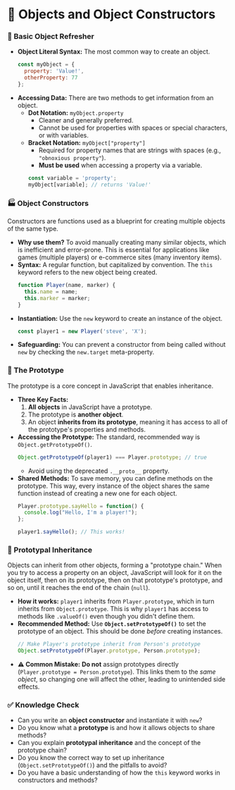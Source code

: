 # 🧱 Objects and Object Constructors

### 🎯 Basic Object Refresher

  * **Object Literal Syntax:** The most common way to create an object.
    ```javascript
    const myObject = {
      property: 'Value!',
      otherProperty: 77
    };
    ```
  * **Accessing Data:** There are two methods to get information from an object.
      * **Dot Notation:** `myObject.property`
          * Cleaner and generally preferred.
          * Cannot be used for properties with spaces or special characters, or with variables.
      * **Bracket Notation:** `myObject["property"]`
          * Required for property names that are strings with spaces (e.g., `"obnoxious property"`).
          * **Must be used** when accessing a property via a variable.
        <!-- end list -->
        ```javascript
        const variable = 'property';
        myObject[variable]; // returns 'Value!'
        ```

### 🏭 Object Constructors

Constructors are functions used as a blueprint for creating multiple objects of the same type.

  * **Why use them?** To avoid manually creating many similar objects, which is inefficient and error-prone. This is essential for applications like games (multiple players) or e-commerce sites (many inventory items).
  * **Syntax:** A regular function, but capitalized by convention. The `this` keyword refers to the new object being created.
    ```javascript
    function Player(name, marker) {
      this.name = name;
      this.marker = marker;
    }
    ```
  * **Instantiation:** Use the `new` keyword to create an instance of the object.
    ```javascript
    const player1 = new Player('steve', 'X');
    ```
  * **Safeguarding:** You can prevent a constructor from being called without `new` by checking the `new.target` meta-property.

### 🧬 The Prototype

The prototype is a core concept in JavaScript that enables inheritance.

  * **Three Key Facts:**
    1.  **All objects** in JavaScript have a prototype.
    2.  The prototype is **another object**.
    3.  An object **inherits from its prototype**, meaning it has access to all of the prototype's properties and methods.
  * **Accessing the Prototype:** The standard, recommended way is `Object.getPrototypeOf()`.
    ```javascript
    Object.getPrototypeOf(player1) === Player.prototype; // true
    ```
      * Avoid using the deprecated `.__proto__` property.
  * **Shared Methods:** To save memory, you can define methods on the prototype. This way, every instance of the object shares the same function instead of creating a new one for each object.
    ```javascript
    Player.prototype.sayHello = function() {
      console.log("Hello, I'm a player!");
    };

    player1.sayHello(); // This works!
    ```

### 🔗 Prototypal Inheritance

Objects can inherit from other objects, forming a "prototype chain." When you try to access a property on an object, JavaScript will look for it on the object itself, then on its prototype, then on that prototype's prototype, and so on, until it reaches the end of the chain (`null`).

  * **How it works:** `player1` inherits from `Player.prototype`, which in turn inherits from `Object.prototype`. This is why `player1` has access to methods like `.valueOf()` even though you didn't define them.
  * **Recommended Method:** Use **`Object.setPrototypeOf()`** to set the prototype of an object. This should be done *before* creating instances.
    ```javascript
    // Make Player's prototype inherit from Person's prototype
    Object.setPrototypeOf(Player.prototype, Person.prototype);
    ```
  * **⚠️ Common Mistake:** **Do not** assign prototypes directly (`Player.prototype = Person.prototype`). This links them to the *same object*, so changing one will affect the other, leading to unintended side effects.

### ✅ Knowledge Check

  * Can you write an **object constructor** and instantiate it with `new`?
  * Do you know what a **prototype** is and how it allows objects to share methods?
  * Can you explain **prototypal inheritance** and the concept of the prototype chain?
  * Do you know the correct way to set up inheritance (`Object.setPrototypeOf()`) and the pitfalls to avoid?
  * Do you have a basic understanding of how the `this` keyword works in constructors and methods?